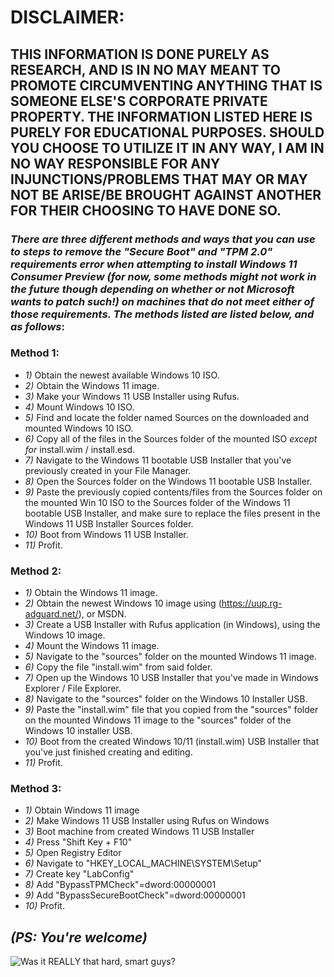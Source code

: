 # DISCLAIMER:

## THIS INFORMATION IS DONE PURELY AS RESEARCH, AND IS IN NO MAY MEANT TO PROMOTE CIRCUMVENTING ANYTHING THAT IS SOMEONE ELSE'S CORPORATE PRIVATE PROPERTY. THE INFORMATION LISTED HERE IS PURELY FOR EDUCATIONAL PURPOSES. SHOULD YOU CHOOSE TO UTILIZE IT IN ANY WAY, I AM IN NO WAY RESPONSIBLE FOR ANY INJUNCTIONS/PROBLEMS THAT MAY OR MAY NOT BE ARISE/BE BROUGHT AGAINST ANOTHER FOR THEIR CHOOSING TO HAVE DONE SO.

### *There are three different methods and ways that you can use to steps to remove the "Secure Boot" and "TPM 2.0" requirements error when attempting to install Windows 11 Consumer Preview (for now, some methods might not work in the future though depending on whether or not Microsoft wants to patch such!) on machines that do not meet either of those requirements. The methods listed are listed below, and as follows*:

### Method 1:

- *1)*  Obtain the newest available Windows 10 ISO.
- *2)*  Obtain the Windows 11 image.
- *3)*  Make your Windows 11 USB Installer using Rufus.
- *4)*  Mount Windows 10 ISO.
- *5)*  Find and locate the folder named Sources on the downloaded and mounted Windows 10 ISO.
- *6)*  Copy all of the files in the Sources folder of the mounted ISO *except for* install.wim / install.esd.
- *7)*  Navigate to the Windows 11 bootable USB Installer that you've previously created in your File Manager.
- *8)*  Open the Sources folder on the Windows 11 bootable USB Installer.
- *9)*  Paste the previously copied contents/files from the Sources folder on the mounted Win 10 ISO to the Sources folder of the 
        Windows 11 bootable USB Installer, and make sure to replace the files present in the Windows 11 USB Installer Sources folder.
- *10)*  Boot from Windows 11 USB Installer.
- *11)*  Profit.

### Method 2:

- *1)*  Obtain the Windows 11 image.
- *2)*  Obtain the newest Windows 10 image using (https://uup.rg-adguard.net/), or MSDN.
- *3)*  Create a USB Installer with Rufus application (in Windows), using the Windows 10 image.
- *4)*  Mount the Windows 11 image.
- *5)*  Navigate to the "sources" folder on the mounted Windows 11 image.
- *6)*  Copy the file "install.wim" from said folder.
- *7)*  Open up the Windows 10 USB Installer that you've made in Windows Explorer / File Explorer.
- *8)*  Navigate to the "sources" folder on the Windows 10 Installer USB.
- *9)*  Paste the "install.wim" file that you copied from the "sources" folder on the mounted Windows 11 image to the "sources" folder of the Windows 10 installer USB.
- *10)*  Boot from the created Windows 10/11 (install.wim) USB Installer that you've just finished creating and editing.
- *11)*  Profit.

### Method 3:

- *1)*  Obtain Windows 11 image
- *2)*  Make Windows 11 USB Installer using Rufus on Windows
- *3)*  Boot machine from created Windows 11 USB Installer
- *4)*  Press "Shift Key + F10"
- *5)*  Open Registry Editor
- *6)*  Navigate to "HKEY_LOCAL_MACHINE\SYSTEM\Setup"
- *7)*  Create key "LabConfig"
- *8)*  Add "BypassTPMCheck"=dword:00000001
- *9)*  Add "BypassSecureBootCheck"=dword:00000001
- *10)*  Profit.

## _*(PS: You're welcome)*_

![Was it REALLY that hard, smart guys?](https://i.ibb.co/FhwBD9v/Mhm-copy.png)
